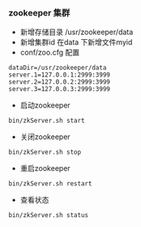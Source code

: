 ### zookeeper 集群
- 新增存储目录  /usr/zookeeper/data
- 新增集群id 在data 下新增文件myid 
- conf/zoo.cfg 配置
~~~
dataDir=/usr/zookeeper/data
server.1=127.0.0.1:2999:3999
server.2=127.0.0.2:2999:3999
server.3=127.0.0.3:2999:3999
~~~
- 启动zookeeper
~~~
bin/zkServer.sh start
~~~
- 关闭zookeeper
~~~
bin/zkServer.sh stop
~~~
- 重启zookeeper
~~~
bin/zkServer.sh restart
~~~
- 查看状态
~~~
bin/zkServer.sh status
~~~
